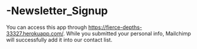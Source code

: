 # -Newsletter_Signup

You can access this app through https://fierce-depths-33327.herokuapp.com/. While you submitted your personal info, Mailchimp will successfully add it into our contact list.

